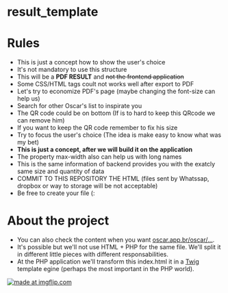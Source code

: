 # result_template

# Rules
- This is just a concept how to show the user's choice
- It's not mandatory to use this structure
- This will be a **PDF RESULT** and ~~not the frontend application~~
- Some CSS/HTML tags coult not works well after export to PDF
- Let's try to economize PDF's page (maybe changing the font-size can help us)
- Search for other Oscar's list to inspirate you
- The QR code could be on bottom (If is to hard to keep this QRcode we can remove him)
- If you want to keep the QR code remember to fix his size 
- Try to focus the user's choice (The idea is make easy to know what was my bet)
- **This is just a concept, after we will build it on the application**
- The property max-width also can help us with long names
- This is the same information of backend provides you with the exatcly same size and quantity of data
- COMMIT TO THIS REPOSITORY THE HTML (files sent by Whatssap, dropbox or way to storage will be not acceptable)  
- Be free to create your file (:

# About the project

- You can also check the content when you want [oscar.app.br/oscar/...](http://oscar.app.br.46a7990e585947ef9056.eastus.aksapp.io/oscar/c4cacfcdc81ec4caeccbc4caa87fc4cae4dac4ca1679c4ca8f14c4cac9f0c4ca45c4c81ed3d9c4ca6512c4cac20ac4cac51cc4caaab3c4ca9bf3c4cac74dc4ca70efc4ca6f49c4ca1f0ec4ca98f1c4ca3c59eccbb6d7c4ca3769a87f).
- It's possible but we'll not use HTML + PHP for the same file. We'll split it in different little pieces with different 
responsabilities.
- At the PHP application we'll transform this index.html it in a [Twig](https://twig.symfony.com/) template egine (perhaps the most important in the PHP world).

<a href="https://imgflip.com/i/54wsgz"><img src="https://i.imgflip.com/54wsgz.jpg" title="made at imgflip.com"/></a>